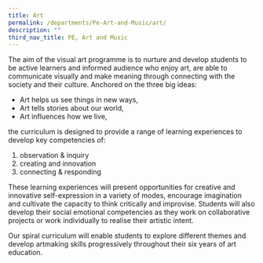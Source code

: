 ```yaml
---
title: Art
permalink: /departments/Pe-Art-and-Music/art/
description: ""
third_nav_title: PE, Art and Music
---
```


The aim of the visual art programme is to nurture and develop students to be active learners and informed audience who enjoy art, are able to communicate visually and make meaning through connecting with the society and their culture. Anchored on the three big ideas:

*   Art helps us see things in new ways,
*   Art tells stories about our world,
*   Art influences how we live,

  

the curriculum is designed to provide a range of learning experiences to develop key competencies of:

1.  observation & inquiry
2.  creating and innovation
3.  connecting & responding

  

These learning experiences will present opportunities for creative and innovative self-expression in a variety of modes, encourage imagination and cultivate the capacity to think critically and improvise. Students will also develop their social emotional competencies as they work on collaborative projects or work individually to realise their artistic intent.

  

Our spiral curriculum will enable students to explore different themes and develop artmaking skills progressively throughout their six years of art education.